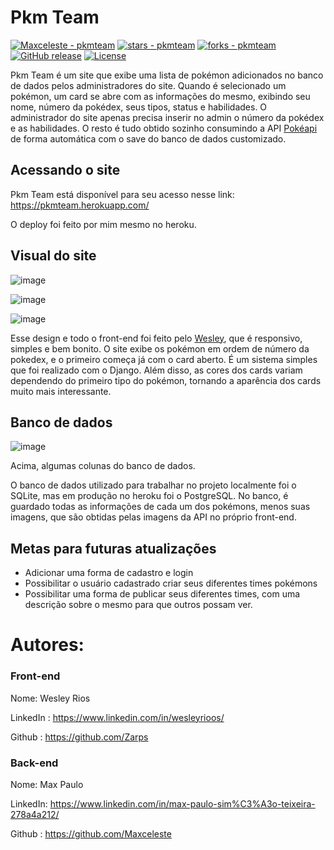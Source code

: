 # Pkm Team



[![Maxceleste - pkmteam](https://img.shields.io/static/v1?label=Maxceleste&message=pkmteam&color=green&logo=github)](https://github.com/Maxceleste/pkmteam "Go to GitHub repo")
[![stars - pkmteam](https://img.shields.io/github/stars/Maxceleste/pkmteam?style=social)](https://github.com/Maxceleste/pkmteam)
[![forks - pkmteam](https://img.shields.io/github/forks/Maxceleste/pkmteam?style=social)](https://github.com/Maxceleste/pkmteam)
[![GitHub release](https://img.shields.io/github/release/Maxceleste/pkmteam?include_prereleases=&sort=semver&color=green)](https://github.com/Maxceleste/pkmteam/releases/)
[![License](https://img.shields.io/badge/License-MIT-green)](#license)


Pkm Team é um site que exibe uma lista de pokémon adicionados no banco de dados pelos administradores do site. Quando é selecionado um pokémon, um card se abre com as informações do mesmo, exibindo seu nome, número da pokédex, seus tipos, status e habilidades. O administrador do site apenas precisa inserir no admin o número da pokédex e as habilidades. O resto é tudo obtido sozinho consumindo a API [Pokéapi](https://pokeapi.co/) de forma automática com o save do banco de dados customizado.

## Acessando o site

Pkm Team está disponível para seu acesso nesse link:
https://pkmteam.herokuapp.com/

O deploy foi feito por mim mesmo no heroku.

## Visual do site

![image](https://user-images.githubusercontent.com/89614438/164946019-6c8bbb7b-082b-410b-bdf8-4f6f5a96211d.png)


![image](https://user-images.githubusercontent.com/89614438/164946032-6bd4b884-77f8-4216-b045-5c226b31ab35.png)


![image](https://user-images.githubusercontent.com/89614438/164946081-87706659-5853-40c3-abe0-b08146bf6e91.png)

Esse design e todo o front-end foi feito pelo [Wesley](https://github.com/Zarps), que é responsivo, simples e bem bonito.
O site exibe os pokémon em ordem de número da pokedex, e o primeiro começa já com o card aberto. É um sistema simples que foi realizado com o Django.
Além disso, as cores dos cards variam dependendo do primeiro tipo do pokémon, tornando a aparência dos cards muito mais interessante.

## Banco de dados

![image](https://user-images.githubusercontent.com/89614438/164946380-d7be1674-0750-4af6-ac13-4085025fcded.png)

Acima, algumas colunas do banco de dados.

O banco de dados utilizado para trabalhar no projeto localmente foi o SQLite, mas em produção no heroku foi o PostgreSQL.
No banco, é guardado todas as informações de cada um dos pokémons, menos suas imagens, que são obtidas pelas imagens da API no próprio front-end.

## Metas para futuras atualizações

- Adicionar uma forma de cadastro e login
- Possibilitar o usuário cadastrado criar seus diferentes times pokémons
- Possibilitar uma forma de publicar seus diferentes times, com uma descrição sobre o mesmo para que outros possam ver.

# Autores:

### Front-end
Nome: Wesley Rios

LinkedIn : https://www.linkedin.com/in/wesleyrioos/

Github : https://github.com/Zarps

### Back-end

Nome: Max Paulo

LinkedIn: https://www.linkedin.com/in/max-paulo-sim%C3%A3o-teixeira-278a4a212/

Github : https://github.com/Maxceleste
  
  
  
  
